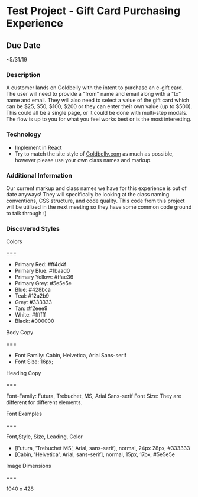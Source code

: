 # Test Project - Gift Card Purchasing Experience

## Due Date
~5/31/19

### Description

A customer lands on Goldbelly with the intent to purchase an e-gift card.
The user will need to provide a "from" name and email along with a "to" name and email. They will also need to select a value of the gift card which can be $25, $50, $100, $200 or they can enter their own value (up to $500).
This could all be a single page, or it could be done with multi-step modals. The flow is up to you for what you feel works best or is the most interesting.

### Technology

- Implement in React
- Try to match the site style of [Goldbelly.com](https://goldbelly.com) as much as possible, however please use your own class names and markup.

### Additional Information

Our current markup and class names we have for this experience is out of date anyways!
They will specifically be looking at the class naming conventions, CSS structure, and code quality. This code from this project will be utilized in the next meeting so they have some common code ground to talk through :)

### Discovered Styles

Colors

===

- Primary Red: #ff4d4f
- Primary Blue: #1baad0
- Primary Yellow: #ffae36
- Primary Grey: #5e5e5e
- Blue: #428bca
- Teal: #12a2b9
- Grey: #333333
- Tan: #f2eee9
- White: #ffffff
- Black: #000000

Body Copy

===

- Font Family: Cabin, Helvetica, Arial Sans-serif
- Font Size: 16px;

Heading Copy

===

Font-Family: Futura, Trebuchet, MS, Arial Sans-serif
Font Size: They are different for different elements.

Font Examples

===

Font,Style, Size, Leading, Color
- [Futura, 'Trebuchet MS', Arial, sans-serif], normal, 24px 28px, #333333
- [Cabin, 'Helvetica', Arial, sans-serif], normal, 15px, 17px, #5e5e5e

Image Dimensions  

===

1040 x 428

